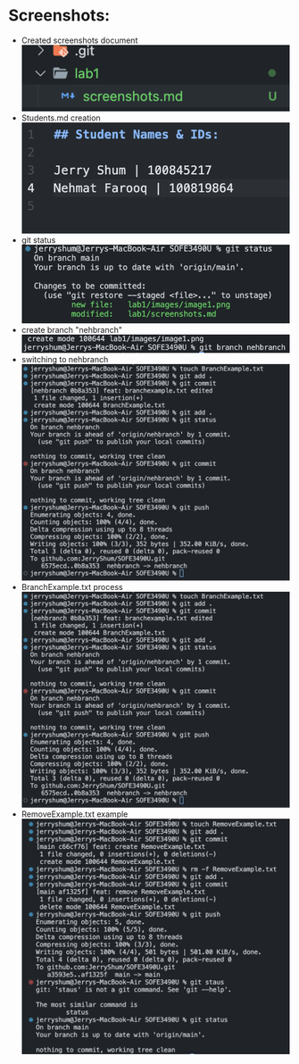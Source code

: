 # Screenshots:

- Created screenshots document
  ![screenshots](./images/image.png)
- Students.md creation
  ![students.md](./images/image1.png)
- git status
  ![git status](./images/image2.png)
- create branch "nehbranch"
  ![nehmat branch](./images/image3.png)
- switching to nehbranch
  ![git checkout](./images/image4.png)
- BranchExample.txt process
  ![git branch example](./images/image5.png)
- RemoveExample.txt example
  ![RemoveExample.txt](./images/image6.png)
